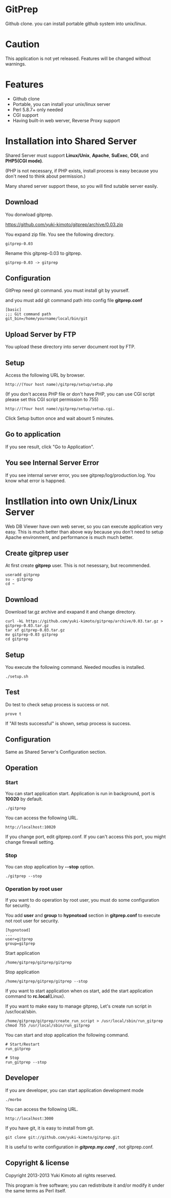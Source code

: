 # GitPrep

Github clone. you can install portable github system into unix/linux.

# Caution

This application is not yet released.
Features will be changed without warnings.

# Features

* Github clone
* Portable, you can install your unix/linux server
* Perl 5.8.7+ only needed
* CGI support
* Having built-in web werver, Reverse Proxy support

# Installation into Shared Server

Shared Server must support **Linux/Unix**, **Apache**, **SuExec**,
**CGI**, and **PHP5(CGI mode)**.

(PHP is not necessary, if PHP exists, install process is easy
because you don't need to think about permission.)

Many shared server support these,
so you will find sutable server easily.

## Download

You donwload gitprep.

https://github.com/yuki-kimoto/gitprep/archive/0.03.zip

You expand zip file. You see the following directory.

    gitprep-0.03

Rename this gitprep-0.03 to gitprep.

    gitprep-0.03 -> gitprep

## Configuration

GitPrep need git command. you must install git by yourself.

and you must add git command path into config file **gitprep.conf**

    [basic]
    ;;; Git command path
    git_bin=/home/yourname/local/bin/git

## Upload Server by FTP

You upload these directory into server document root by FTP.

## Setup

Access the following URL by browser.

    http://(Your host name)/gitprep/setup/setup.php

(If you don't access PHP file or don't have PHP,
you can use CGI script
please set this CGI script permission to 755)

    http://(Your host name)/gitprep/setup/setup.cgi.

Click Setup button once and wait abount 5 minutes.

## Go to application

If you see result, click "Go to Application".

## You see Internal Server Error

If you see internal server error, you see gitprep/log/production.log.
You know what error is happned.

# Instllation into own Unix/Linux Server

Web DB Viewer have own web server,
so you can execute application very easy.
This is much better than above way
because you don't need to setup Apache environment,
and performance is much much better.

## Create gitprep user

At first create **gitprep** user. This is not nesessary, but recommended.

    useradd gitprep
    su - gitprep
    cd ~

## Download

Download tar.gz archive and exapand it and change directory. 

    curl -kL https://github.com/yuki-kimoto/gitprep/archive/0.03.tar.gz > gitprep-0.03.tar.gz
    tar xf gitprep-0.03.tar.gz
    mv gitprep-0.03 gitprep
    cd gitprep

## Setup

You execute the following command. Needed moudles is installed.

    ./setup.sh

## Test

Do test to check setup process is success or not.

    prove t

If "All tests successful" is shown, setup process is success.

## Configuration

Same as Shared Server's Configuration section.

## Operation

### Start

You can start application start.
Application is run in background, port is **10020** by default.

    ./gitprep

You can access the following URL.
      
    http://localhost:10020
    
If you change port, edit gitprep.conf.
If you can't access this port, you might change firewall setting.

### Stop

You can stop application by **--stop** option.

    ./gitprep --stop

### Operation by root user

If you want to do operation by root user,
you must do some configuration for security.

You add **user** and **group** to **hypnotoad** section
in **gitprep.conf** to execute not root user for security.

    [hypnotoad]
    ...
    user=gitprep
    group=gitprep

Start application

    /home/gitprep/gitprep/gitprep

Stop application

    /home/gitprep/gitprep/gitprep --stop

If you want to start application when os start,
add the start application command to **rc.local**(Linux).

If you want to make easy to manage gitprep,
Let's create run script in /usr/local/sbin.

    /home/gitprep/gitprep/create_run_script > /usr/local/sbin/run_gitprep
    chmod 755 /usr/local/sbin/run_gitprep

You can start and stop application the following command.
    
    # Start/Restart
    run_gitprep
    
    # Stop
    run_gitprep --stop
    
## Developer

If you are developer, you can start application development mode

    ./morbo

You can access the following URL.
      
    http://localhost:3000

If you have git, it is easy to install from git.

    git clone git://github.com/yuki-kimoto/gitprep.git

It is useful to write configuration in ***gitprep.my.conf***
, not gitprep.conf.

## Copyright & license

Copyright 2013-2013 Yuki Kimoto all rights reserved.

This program is free software; you can redistribute it and/or modify it
under the same terms as Perl itself.
